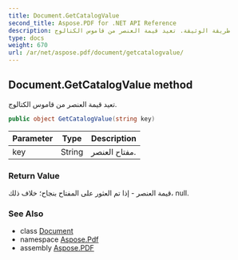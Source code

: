 ```yaml
---
title: Document.GetCatalogValue
second_title: Aspose.PDF for .NET API Reference
description: طريقة الوثيقة. تعيد قيمة العنصر من قاموس الكتالوج
type: docs
weight: 670
url: /ar/net/aspose.pdf/document/getcatalogvalue/
---
```

## Document.GetCatalogValue method

تعيد قيمة العنصر من قاموس الكتالوج.

```csharp
public object GetCatalogValue(string key)
```

| Parameter | Type | Description |
| --- | --- | --- |
| key | String | مفتاح العنصر. |

### Return Value

قيمة العنصر - إذا تم العثور على المفتاح بنجاح؛ خلاف ذلك، null.

### See Also

* class [Document](../)
* namespace [Aspose.Pdf](../../../aspose.pdf/)
* assembly [Aspose.PDF](../../../)